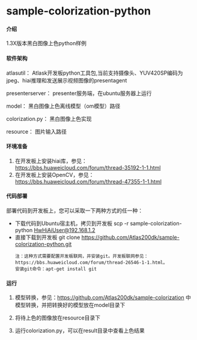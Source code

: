 # sample-colorization-python

#### 介绍
1.3X版本黑白图像上色python样例

#### 软件架构
atlasutil： Atlask开发板python工具包,当前支持摄像头、YUV420SP编码为jpeg、hiai推理和发送展示视频图像的presentagent

presenterserver： presenter服务端，在ubuntu服务器上运行

model：  黑白图像上色离线模型（om模型）路径

colorization.py： 黑白图像上色实现

resource： 图片输入路径


#### 环境准备
1. 在开发板上安装hiai库，参见：https://bbs.huaweicloud.com/forum/thread-35192-1-1.html
2. 在开发板上安装OpenCV，参见：https://bbs.huaweicloud.com/forum/thread-47355-1-1.html


#### 代码部署
部署代码到开发板上，您可以采取一下两种方式的任一种：
- 下载代码到Ubuntu宿主机，拷贝到开发板
    scp -r sample-colorization-python HwHiAiUser@192.168.1.2
- 直接下载到开发板
    git clone https://github.com/Atlas200dk/sample-colorization-python.git
    ```
    注：这种方式需要配置开发板联网，并安装git。开发板联网参见：https://bbs.huaweicloud.com/forum/thread-26546-1-1.html。
    安装git命令：apt-get install git
    ```

#### 运行
1.  模型转换，参见：https://github.com/Atlas200dk/sample-colorization 中模型转换，并把转换好的模型放在model目录下

2. 将待上色的图像放在resource目录下
3. 运行colorization.py，可以在result目录中查看上色结果